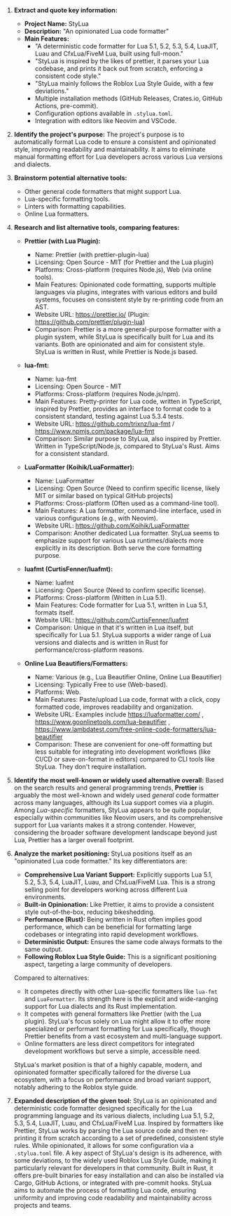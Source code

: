 1.  **Extract and quote key information:**
    *   **Project Name:** StyLua
    *   **Description:** "An opinionated Lua code formatter"
    *   **Main Features:**
        *   "A deterministic code formatter for Lua 5.1, 5.2, 5.3, 5.4, LuaJIT, Luau and CfxLua/FiveM Lua, built using full-moon."
        *   "StyLua is inspired by the likes of prettier, it parses your Lua codebase, and prints it back out from scratch, enforcing a consistent code style."
        *   "StyLua mainly follows the Roblox Lua Style Guide, with a few deviations."
        *   Multiple installation methods (GitHub Releases, Crates.io, GitHub Actions, pre-commit).
        *   Configuration options available in `.stylua.toml`.
        *   Integration with editors like Neovim and VSCode.

2.  **Identify the project's purpose:**
    The project's purpose is to automatically format Lua code to ensure a consistent and opinionated style, improving readability and maintainability. It aims to eliminate manual formatting effort for Lua developers across various Lua versions and dialects.

3.  **Brainstorm potential alternative tools:**
    *   Other general code formatters that might support Lua.
    *   Lua-specific formatting tools.
    *   Linters with formatting capabilities.
    *   Online Lua formatters.

4.  **Research and list alternative tools, comparing features:**

    *   **Prettier (with Lua Plugin):**
        *   Name: Prettier (with prettier-plugin-lua)
        *   Licensing: Open Source - MIT (for Prettier and the Lua plugin)
        *   Platforms: Cross-platform (requires Node.js), Web (via online tools).
        *   Main Features: Opinionated code formatting, supports multiple languages via plugins, integrates with various editors and build systems, focuses on consistent style by re-printing code from an AST.
        *   Website URL: https://prettier.io/ (Plugin: https://github.com/prettier/plugin-lua)
        *   Comparison: Prettier is a more general-purpose formatter with a plugin system, while StyLua is specifically built for Lua and its variants. Both are opinionated and aim for consistent style. StyLua is written in Rust, while Prettier is Node.js based.

    *   **lua-fmt:**
        *   Name: lua-fmt
        *   Licensing: Open Source - MIT
        *   Platforms: Cross-platform (requires Node.js/npm).
        *   Main Features: Pretty-printer for Lua code, written in TypeScript, inspired by Prettier, provides an interface to format code to a consistent standard, testing against Lua 5.3.4 tests.
        *   Website URL: https://github.com/trixnz/lua-fmt / https://www.npmjs.com/package/lua-fmt
        *   Comparison: Similar purpose to StyLua, also inspired by Prettier. Written in TypeScript/Node.js, compared to StyLua's Rust. Aims for a consistent standard.

    *   **LuaFormatter (Koihik/LuaFormatter):**
        *   Name: LuaFormatter
        *   Licensing: Open Source (Need to confirm specific license, likely MIT or similar based on typical GitHub projects)
        *   Platforms: Cross-platform (Often used as a command-line tool).
        *   Main Features: A Lua formatter, command-line interface, used in various configurations (e.g., with Neovim).
        *   Website URL: https://github.com/Koihik/LuaFormatter
        *   Comparison: Another dedicated Lua formatter. StyLua seems to emphasize support for various Lua runtimes/dialects more explicitly in its description. Both serve the core formatting purpose.

    *   **luafmt (CurtisFenner/luafmt):**
        *   Name: luafmt
        *   Licensing: Open Source (Need to confirm specific license).
        *   Platforms: Cross-platform (Written in Lua 5.1).
        *   Main Features: Code formatter for Lua 5.1, written in Lua 5.1, formats itself.
        *   Website URL: https://github.com/CurtisFenner/luafmt
        *   Comparison: Unique in that it's written in Lua itself, but specifically for Lua 5.1. StyLua supports a wider range of Lua versions and dialects and is written in Rust for performance/cross-platform reasons.

    *   **Online Lua Beautifiers/Formatters:**
        *   Name: Various (e.g., Lua Beautifier Online, Online Lua Beautifier)
        *   Licensing: Typically Free to use (Web-based).
        *   Platforms: Web.
        *   Main Features: Paste/upload Lua code, format with a click, copy formatted code, improves readability and organization.
        *   Website URL: Examples include https://luaformatter.com/ , https://www.goonlinetools.com/lua-beautifier , https://www.lambdatest.com/free-online-code-formatters/lua-beautifier
        *   Comparison: These are convenient for one-off formatting but less suitable for integrating into development workflows (like CI/CD or save-on-format in editors) compared to CLI tools like StyLua. They don't require installation.

5.  **Identify the most well-known or widely used alternative overall:**
    Based on the search results and general programming trends, **Prettier** is arguably the most well-known and widely used *general* code formatter across many languages, although its Lua support comes via a plugin. Among *Lua-specific* formatters, StyLua appears to be quite popular, especially within communities like Neovim users, and its comprehensive support for Lua variants makes it a strong contender. However, considering the broader software development landscape beyond just Lua, Prettier has a larger overall footprint.

6.  **Analyze the market positioning:**
    StyLua positions itself as an "opinionated Lua code formatter." Its key differentiators are:
    *   **Comprehensive Lua Variant Support:** Explicitly supports Lua 5.1, 5.2, 5.3, 5.4, LuaJIT, Luau, and CfxLua/FiveM Lua. This is a strong selling point for developers working across different Lua environments.
    *   **Built-in Opinionation:** Like Prettier, it aims to provide a consistent style out-of-the-box, reducing bikeshedding.
    *   **Performance (Rust):** Being written in Rust often implies good performance, which can be beneficial for formatting large codebases or integrating into rapid development workflows.
    *   **Deterministic Output:** Ensures the same code always formats to the same output.
    *   **Following Roblox Lua Style Guide:** This is a significant positioning aspect, targeting a large community of developers.

    Compared to alternatives:
    *   It competes directly with other Lua-specific formatters like `lua-fmt` and `LuaFormatter`. Its strength here is the explicit and wide-ranging support for Lua dialects and its Rust implementation.
    *   It competes with general formatters like Prettier (with the Lua plugin). StyLua's focus solely on Lua might allow it to offer more specialized or performant formatting for Lua specifically, though Prettier benefits from a vast ecosystem and multi-language support.
    *   Online formatters are less direct competitors for integrated development workflows but serve a simple, accessible need.

    StyLua's market position is that of a highly capable, modern, and opinionated formatter specifically tailored for the diverse Lua ecosystem, with a focus on performance and broad variant support, notably adhering to the Roblox style guide.

7.  **Expanded description of the given tool:**
    StyLua is an opinionated and deterministic code formatter designed specifically for the Lua programming language and its various dialects, including Lua 5.1, 5.2, 5.3, 5.4, LuaJIT, Luau, and CfxLua/FiveM Lua. Inspired by formatters like Prettier, StyLua works by parsing the Lua source code and then re-printing it from scratch according to a set of predefined, consistent style rules. While opinionated, it allows for some configuration via a `.stylua.toml` file. A key aspect of StyLua's design is its adherence, with some deviations, to the widely used Roblox Lua Style Guide, making it particularly relevant for developers in that community. Built in Rust, it offers pre-built binaries for easy installation and can also be installed via Cargo, GitHub Actions, or integrated with pre-commit hooks. StyLua aims to automate the process of formatting Lua code, ensuring uniformity and improving code readability and maintainability across projects and teams.